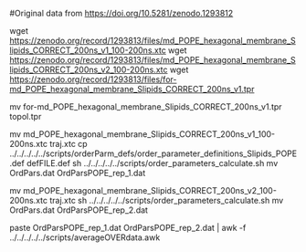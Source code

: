 #Original data from https://doi.org/10.5281/zenodo.1293812



wget  https://zenodo.org/record/1293813/files/md_POPE_hexagonal_membrane_Slipids_CORRECT_200ns_v1_100-200ns.xtc
wget  https://zenodo.org/record/1293813/files/md_POPE_hexagonal_membrane_Slipids_CORRECT_200ns_v2_100-200ns.xtc
wget  https://zenodo.org/record/1293813/files/for-md_POPE_hexagonal_membrane_Slipids_CORRECT_200ns_v1.tpr

mv  for-md_POPE_hexagonal_membrane_Slipids_CORRECT_200ns_v1.tpr topol.tpr

mv  md_POPE_hexagonal_membrane_Slipids_CORRECT_200ns_v1_100-200ns.xtc traj.xtc
cp  ../../../../../scripts/orderParm_defs/order_parameter_definitions_Slipids_POPE.def defFILE.def
sh ../../../../../scripts/order_parameters_calculate.sh
mv OrdPars.dat OrdParsPOPE_rep_1.dat

mv  md_POPE_hexagonal_membrane_Slipids_CORRECT_200ns_v2_100-200ns.xtc  traj.xtc
sh ../../../../../scripts/order_parameters_calculate.sh
mv OrdPars.dat OrdParsPOPE_rep_2.dat

paste OrdParsPOPE_rep_1.dat OrdParsPOPE_rep_2.dat | awk -f ../../../../../scripts/averageOVERdata.awk
